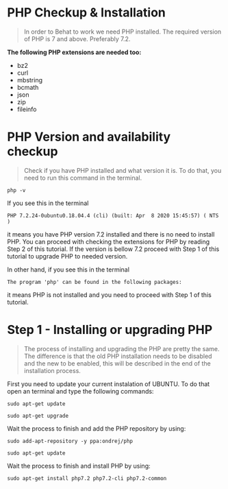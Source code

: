 # PHP Checkup & Installation
> In order to Behat to work we need PHP installed. The required version of PHP is 7 and above. Preferably 7.2.

**The following PHP extensions are needed too:**

- bz2
- curl
- mbstring
- bcmath
- json
- zip
- fileinfo

# PHP Version and availability checkup
> Check if you have PHP installed and what version it is. To do that, you need to run this command in the terminal.
```
php -v
```
If you see this in the terminal
```
PHP 7.2.24-0ubuntu0.18.04.4 (cli) (built: Apr  8 2020 15:45:57) ( NTS )
```
it means you have PHP version 7.2 installed and there is no need to install PHP. You can proceed with checking the extensions for PHP by reading Step 2 of this tutorial. 
If the version is bellow 7.2 proceed with Step 1 of this tutorial to upgrade PHP to needed version. 

In other hand, if you see this in the terminal 
```
The program 'php' can be found in the following packages:
```
it means PHP is not installed and you need to proceed with Step 1 of this tutorial.

# Step 1 - Installing or upgrading PHP
> The process of installing and upgrading the PHP are pretty the same. The difference is that the old PHP installation needs to be disabled and the new to be enabled, this will be described in the end of the installation process. 

First you need to update your current instalation of UBUNTU. To do that open an terminal and type the following commands:
```
sudo apt-get update
```
```
sudo apt-get upgrade
```
Wait the process to finish and add the PHP repository by using:
```
sudo add-apt-repository -y ppa:ondrej/php
```
```
sudo apt-get update
```
Wait the process to finish and install PHP by using:
```
sudo apt-get install php7.2 php7.2-cli php7.2-common
```
